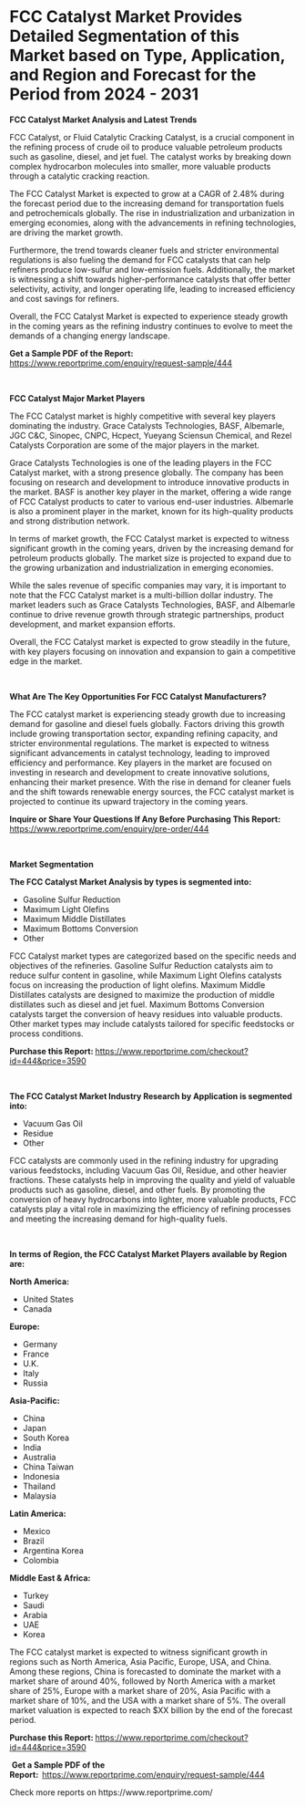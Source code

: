 <p><h1>FCC Catalyst Market Provides Detailed Segmentation of this Market based on Type, Application, and Region and Forecast for the Period from 2024 - 2031</h1></p><p><strong>FCC Catalyst Market Analysis and Latest Trends</strong></p>
<p><p>FCC Catalyst, or Fluid Catalytic Cracking Catalyst, is a crucial component in the refining process of crude oil to produce valuable petroleum products such as gasoline, diesel, and jet fuel. The catalyst works by breaking down complex hydrocarbon molecules into smaller, more valuable products through a catalytic cracking reaction.</p><p>The FCC Catalyst Market is expected to grow at a CAGR of 2.48% during the forecast period due to the increasing demand for transportation fuels and petrochemicals globally. The rise in industrialization and urbanization in emerging economies, along with the advancements in refining technologies, are driving the market growth.</p><p>Furthermore, the trend towards cleaner fuels and stricter environmental regulations is also fueling the demand for FCC catalysts that can help refiners produce low-sulfur and low-emission fuels. Additionally, the market is witnessing a shift towards higher-performance catalysts that offer better selectivity, activity, and longer operating life, leading to increased efficiency and cost savings for refiners.</p><p>Overall, the FCC Catalyst Market is expected to experience steady growth in the coming years as the refining industry continues to evolve to meet the demands of a changing energy landscape.</p></p>
<p><strong>Get a Sample PDF of the Report:&nbsp;</strong> <a href="https://www.reportprime.com/enquiry/request-sample/444">https://www.reportprime.com/enquiry/request-sample/444</a></p>
<p>&nbsp;</p>
<p><strong>FCC Catalyst Major Market Players</strong></p>
<p><p>The FCC Catalyst market is highly competitive with several key players dominating the industry. Grace Catalysts Technologies, BASF, Albemarle, JGC C&C, Sinopec, CNPC, Hcpect, Yueyang Sciensun Chemical, and Rezel Catalysts Corporation are some of the major players in the market.</p><p>Grace Catalysts Technologies is one of the leading players in the FCC Catalyst market, with a strong presence globally. The company has been focusing on research and development to introduce innovative products in the market. BASF is another key player in the market, offering a wide range of FCC Catalyst products to cater to various end-user industries. Albemarle is also a prominent player in the market, known for its high-quality products and strong distribution network.</p><p>In terms of market growth, the FCC Catalyst market is expected to witness significant growth in the coming years, driven by the increasing demand for petroleum products globally. The market size is projected to expand due to the growing urbanization and industrialization in emerging economies.</p><p>While the sales revenue of specific companies may vary, it is important to note that the FCC Catalyst market is a multi-billion dollar industry. The market leaders such as Grace Catalysts Technologies, BASF, and Albemarle continue to drive revenue growth through strategic partnerships, product development, and market expansion efforts.</p><p>Overall, the FCC Catalyst market is expected to grow steadily in the future, with key players focusing on innovation and expansion to gain a competitive edge in the market.</p></p>
<p>&nbsp;</p>
<p><strong>What Are The Key Opportunities For FCC Catalyst Manufacturers?</strong></p>
<p><p>The FCC catalyst market is experiencing steady growth due to increasing demand for gasoline and diesel fuels globally. Factors driving this growth include growing transportation sector, expanding refining capacity, and stricter environmental regulations. The market is expected to witness significant advancements in catalyst technology, leading to improved efficiency and performance. Key players in the market are focused on investing in research and development to create innovative solutions, enhancing their market presence. With the rise in demand for cleaner fuels and the shift towards renewable energy sources, the FCC catalyst market is projected to continue its upward trajectory in the coming years.</p></p>
<p><strong>Inquire or Share Your Questions If Any Before Purchasing This Report:</strong> <a href="https://www.reportprime.com/enquiry/pre-order/444">https://www.reportprime.com/enquiry/pre-order/444</a></p>
<p>&nbsp;</p>
<p><strong>Market Segmentation</strong></p>
<p><strong>The FCC Catalyst Market Analysis by types is segmented into:</strong></p>
<p><ul><li>Gasoline Sulfur Reduction</li><li>Maximum Light Olefins</li><li>Maximum Middle Distillates</li><li>Maximum Bottoms Conversion</li><li>Other</li></ul></p>
<p><p>FCC Catalyst market types are categorized based on the specific needs and objectives of the refineries. Gasoline Sulfur Reduction catalysts aim to reduce sulfur content in gasoline, while Maximum Light Olefins catalysts focus on increasing the production of light olefins. Maximum Middle Distillates catalysts are designed to maximize the production of middle distillates such as diesel and jet fuel. Maximum Bottoms Conversion catalysts target the conversion of heavy residues into valuable products. Other market types may include catalysts tailored for specific feedstocks or process conditions.</p></p>
<p><strong>Purchase this Report:&nbsp;</strong><a href="https://www.reportprime.com/checkout?id=444&price=3590">https://www.reportprime.com/checkout?id=444&price=3590</a></p>
<p>&nbsp;</p>
<p><strong>The FCC Catalyst Market Industry Research by Application is segmented into:</strong></p>
<p><ul><li>Vacuum Gas Oil</li><li>Residue</li><li>Other</li></ul></p>
<p><p>FCC catalysts are commonly used in the refining industry for upgrading various feedstocks, including Vacuum Gas Oil, Residue, and other heavier fractions. These catalysts help in improving the quality and yield of valuable products such as gasoline, diesel, and other fuels. By promoting the conversion of heavy hydrocarbons into lighter, more valuable products, FCC catalysts play a vital role in maximizing the efficiency of refining processes and meeting the increasing demand for high-quality fuels.</p></p>
<p>&nbsp;</p>
<p><strong>In terms of Region, the FCC Catalyst Market Players available by Region are:</strong></p>
<p>
    <p> <strong> North America: </strong>
        <ul>
            <li>United States</li>
            <li>Canada</li>
        </ul>
        </p> 
    <p> <strong> Europe: </strong>
        <ul>
            <li>Germany</li>
            <li>France</li>
            <li>U.K.</li>
            <li>Italy</li>
            <li>Russia</li>
        </ul>
        </p> 
    <p> <strong> Asia-Pacific: </strong>
        <ul>
            <li>China</li>
            <li>Japan</li>
            <li>South Korea</li>
            <li>India</li>
            <li>Australia</li>
            <li>China Taiwan</li>
            <li>Indonesia</li>
            <li>Thailand</li>
            <li>Malaysia</li>
        </ul>
        </p> 
    <p> <strong> Latin America: </strong>
        <ul>
            <li>Mexico</li>
            <li>Brazil</li>
            <li>Argentina Korea</li>
            <li>Colombia</li>
        </ul>
        </p> 
    <p> <strong> Middle East & Africa: </strong>
        <ul>
            <li>Turkey</li>
            <li>Saudi</li>
            <li>Arabia</li>
            <li>UAE</li>
            <li>Korea</li>
        </ul>
    </p>
    </p>
<p><p>The FCC catalyst market is expected to witness significant growth in regions such as North America, Asia Pacific, Europe, USA, and China. Among these regions, China is forecasted to dominate the market with a market share of around 40%, followed by North America with a market share of 25%, Europe with a market share of 20%, Asia Pacific with a market share of 10%, and the USA with a market share of 5%. The overall market valuation is expected to reach $XX billion by the end of the forecast period.</p></p>
<p><strong>Purchase this Report: </strong><a href="https://www.reportprime.com/checkout?id=444&price=3590">https://www.reportprime.com/checkout?id=444&price=3590</a></p>
<p>&nbsp;<strong>Get a Sample PDF of the Report:&nbsp;&nbsp;</strong><a href="https://www.reportprime.com/enquiry/request-sample/444">https://www.reportprime.com/enquiry/request-sample/444</a></p>
<p><strong></strong></p>
<p>Check more reports on https://www.reportprime.com/</p>
